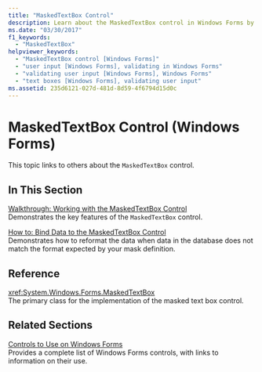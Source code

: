 ```yaml
---
title: "MaskedTextBox Control"
description: Learn about the MaskedTextBox control in Windows Forms by following the links listed in this article.
ms.date: "03/30/2017"
f1_keywords: 
  - "MaskedTextBox"
helpviewer_keywords: 
  - "MaskedTextBox control [Windows Forms]"
  - "user input [Windows Forms], validating in Windows Forms"
  - "validating user input [Windows Forms], Windows Forms"
  - "text boxes [Windows Forms], validating user input"
ms.assetid: 235d6121-027d-481d-8d59-4f6794d15d0c
---
```

# MaskedTextBox Control (Windows Forms)

This topic links to others about the `MaskedTextBox` control.  
  
## In This Section  

 [Walkthrough: Working with the MaskedTextBox Control](walkthrough-working-with-the-maskedtextbox-control.md)  
 Demonstrates the key features of the `MaskedTextBox` control.  
  
 [How to: Bind Data to the MaskedTextBox Control](how-to-bind-data-to-the-maskedtextbox-control.md)  
 Demonstrates how to reformat the data when data in the database does not match the format expected by your mask definition.  
  
## Reference  

 <xref:System.Windows.Forms.MaskedTextBox>  
 The primary class for the implementation of the masked text box control.  
  
## Related Sections  

 [Controls to Use on Windows Forms](controls-to-use-on-windows-forms.md)  
 Provides a complete list of Windows Forms controls, with links to information on their use.

